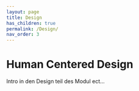 ```yaml
---
layout: page
title: Design
has_children: true
permalink: /Design/
nav_order: 3
---
```


# Human Centered Design
Intro in den Design teil des Modul ect...

